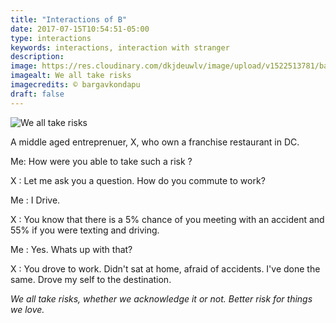 ```yaml
---
title: "Interactions of B"
date: 2017-07-15T10:54:51-05:00
type: interactions
keywords: interactions, interaction with stranger
description:
image: https://res.cloudinary.com/dkjdeuwlv/image/upload/v1522513781/bargavkondapu.com/IWS-take-risks.jpg
imagealt: We all take risks
imagecredits: © bargavkondapu
draft: false
---
```

[comment]: # (Interactions with strangers )

![We all take risks](https://res.cloudinary.com/dkjdeuwlv/image/upload/v1522513781/bargavkondapu.com/IWS-take-risks.jpg)

A middle aged entreprenuer, X, who own a franchise restaurant in DC.

Me: How were you able to take such a risk ?

X : Let me ask you a question. How do you commute to work?

Me : I Drive.

X : You know that there is a 5% chance of you meeting with an accident and 55% if you were texting and driving.

Me : Yes. Whats up with that?

X : You drove to work. Didn't sat at home, afraid of accidents. I've done the same. Drove my self to the destination.

*We all take risks, whether we acknowledge it or not. Better risk for things we love.*
